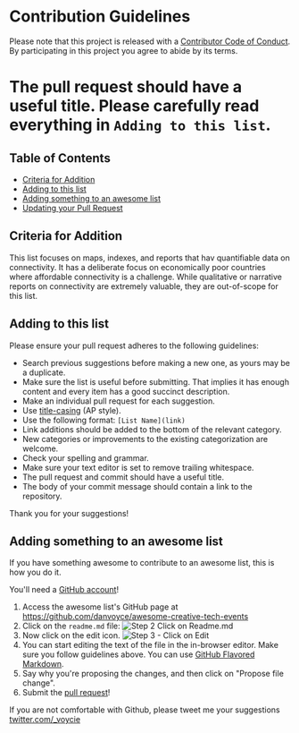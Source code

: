 # Contribution Guidelines

Please note that this project is released with a [Contributor Code of Conduct](code-of-conduct.md). By participating in this project you agree to abide by its terms.

# The pull request should have a useful title. Please carefully read everything in `Adding to this list`.

## Table of Contents

- [Criteria for Addition](#criteria-for-addition)
- [Adding to this list](#adding-to-this-list)
- [Adding something to an awesome list](#adding-something-to-an-awesome-list)
- [Updating your Pull Request](#updating-your-pull-request)

## Criteria for Addition

This list focuses on maps, indexes, and reports that hav quantifiable data on connectivity. It has a deliberate focus on economically poor countries where affordable connectivity is a challenge. While qualitative or narrative reports on connectivity are extremely valuable, they are out-of-scope for this list.

## Adding to this list

Please ensure your pull request adheres to the following guidelines:

- Search previous suggestions before making a new one, as yours may be a duplicate.
- Make sure the list is useful before submitting. That implies it has enough content and every item has a good succinct description.
- Make an individual pull request for each suggestion.
- Use [title-casing](http://titlecapitalization.com) (AP style).
- Use the following format: `[List Name](link)`
- Link additions should be added to the bottom of the relevant category.
- New categories or improvements to the existing categorization are welcome.
- Check your spelling and grammar.
- Make sure your text editor is set to remove trailing whitespace.
- The pull request and commit should have a useful title.
- The body of your commit message should contain a link to the repository.

Thank you for your suggestions!

## Adding something to an awesome list

If you have something awesome to contribute to an awesome list, this is how you do it.

You'll need a [GitHub account](https://github.com/join)!

1. Access the awesome list's GitHub page at https://github.com/danvoyce/awesome-creative-tech-events
2. Click on the `readme.md` file: ![Step 2 Click on Readme.md](https://user-images.githubusercontent.com/857180/53660775-0c5f0d80-3c35-11e9-843e-4f3931dabe36.png)
3. Now click on the edit icon. ![Step 3 - Click on Edit](https://user-images.githubusercontent.com/857180/53661005-b048b900-3c35-11e9-9a96-33a4765c7006.png)
4. You can start editing the text of the file in the in-browser editor. Make sure you follow guidelines above. You can use [GitHub Flavored Markdown](https://help.github.com/articles/github-flavored-markdown/).
5. Say why you're proposing the changes, and then click on "Propose file change".
6. Submit the [pull request](https://help.github.com/articles/using-pull-requests/)!

If you are not comfortable with Github, please tweet me your suggestions [twitter.com/\_voycie](https://twitter.com/_voycie)
